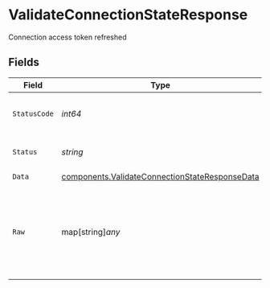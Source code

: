 # ValidateConnectionStateResponse

Connection access token refreshed


## Fields

| Field                                                                                                            | Type                                                                                                             | Required                                                                                                         | Description                                                                                                      | Example                                                                                                          |
| ---------------------------------------------------------------------------------------------------------------- | ---------------------------------------------------------------------------------------------------------------- | ---------------------------------------------------------------------------------------------------------------- | ---------------------------------------------------------------------------------------------------------------- | ---------------------------------------------------------------------------------------------------------------- |
| `StatusCode`                                                                                                     | *int64*                                                                                                          | :heavy_check_mark:                                                                                               | HTTP Response Status Code                                                                                        | 200                                                                                                              |
| `Status`                                                                                                         | *string*                                                                                                         | :heavy_check_mark:                                                                                               | HTTP Response Status                                                                                             | OK                                                                                                               |
| `Data`                                                                                                           | [components.ValidateConnectionStateResponseData](../../models/components/validateconnectionstateresponsedata.md) | :heavy_check_mark:                                                                                               | N/A                                                                                                              |                                                                                                                  |
| `Raw`                                                                                                            | map[string]*any*                                                                                                 | :heavy_minus_sign:                                                                                               | Raw response from the integration when raw=true query param is provided                                          |                                                                                                                  |